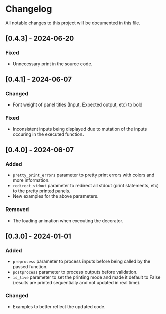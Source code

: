 # Changelog

All notable changes to this project will be documented in this file.

## [0.4.3] - 2024-06-20

### Fixed

- Unnecessary print in the source code.

## [0.4.1] - 2024-06-07

### Changed

- Font weight of panel titles (Input, Expected output, etc) to bold

### Fixed

- Inconsistent inputs being displayed due to mutation of the inputs occuring in the executed function.

## [0.4.0] - 2024-06-07

### Added

- `pretty_print_errors` parameter to pretty print errors with colors and more information.
- `redirect_stdout` parameter to redirect all stdout (print statements, etc) to the pretty printed panels.
- New examples for the above parameters.

### Removed

- The loading animation when executing the decorator.

## [0.3.0] - 2024-01-01

### Added

- `preprocess` parameter to process inputs before being called by the passed function.
- `postprocess` parameter to process outputs before validation.
- `is_live` parameter to set the printing mode and made it default to False (results are printed sequentially and not updated in real time).

### Changed

- Examples to better reflect the updated code.
